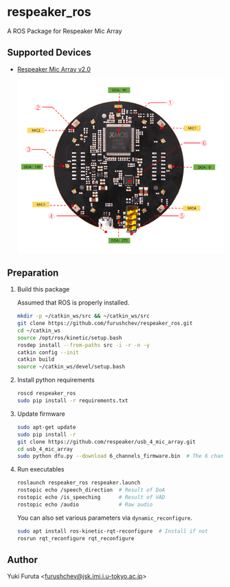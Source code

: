 respeaker_ros
=============

A ROS Package for Respeaker Mic Array


## Supported Devices

- [Respeaker Mic Array v2.0](http://wiki.seeedstudio.com/ReSpeaker_Mic_Array_v2.0/)

    ![Respeaker Mic Array v2.0](https://github.com/SeeedDocument/ReSpeaker_Mic_Array_V2/raw/master/img/Hardware%20Overview.png)

## Preparation

1. Build this package

    Assumed that ROS is properly installed.

    ```bash
    mkdir -p ~/catkin_ws/src && ~/catkin_ws/src
    git clone https://github.com/furushchev/respeaker_ros.git
    cd ~/catkin_ws
    source /opt/ros/kinetic/setup.bash
    rosdep install --from-paths src -i -r -n -y
    catkin config --init
    catkin build
    source ~/catkin_ws/devel/setup.bash
    ```

1. Install python requirements

    ```bash
    roscd respeaker_ros
    sudo pip install -r requirements.txt
    ```

1. Update firmware

    ```bash
    sudo apt-get update
    sudo pip install -r 
    git clone https://github.com/respeaker/usb_4_mic_array.git
    cd usb_4_mic_array
    sudo python dfu.py --download 6_channels_firmware.bin  # The 6 channels version 
    ```

1. Run executables

    ```bash
    roslaunch respeaker_ros respeaker.launch
    rostopic echo /speech_direction  # Result of DoA
    rostopic echo /is_speeching      # Result of VAD
    rostopic echo /audio             # Raw audio
    ```
    
    You can also set various parameters via `dynamic_reconfigure`.
    
    ```bash
    sudo apt install ros-kinetic-rqt-reconfigure  # Install if not
    rosrun rqt_reconfigure rqt_reconfigure
    ```

## Author

Yuki Furuta <<furushchev@jsk.imi.i.u-tokyo.ac.jp>>
